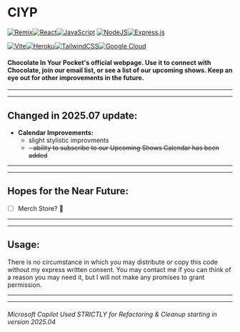 # CIYP

<!-- ROW 1 -->

[![Remix](https://img.shields.io/badge/Remix-000?logo=remix&logoColor=fff)](#)[![React](https://img.shields.io/badge/React-%2320232a.svg?logo=react&logoColor=%2361DAFB)](#)[![JavaScript](https://img.shields.io/badge/JavaScript-F7DF1E?logo=javascript&logoColor=000)](#) [![NodeJS](https://img.shields.io/badge/Node.js-6DA55F?logo=node.js&logoColor=white)](#)[![Express.js](https://img.shields.io/badge/Express.js-%23404d59.svg?logo=express&logoColor=%2361DAFB)](#)

<!-- ROW 2 -->

[![Vite](https://img.shields.io/badge/Vite-646CFF?logo=vite&logoColor=fff)](#)[![Heroku](https://img.shields.io/badge/Heroku-430098?logo=heroku&logoColor=fffe)](#)[![TailwindCSS](https://img.shields.io/badge/Tailwind%20CSS-%2338B2AC.svg?logo=tailwind-css&logoColor=white)](#)[![Google Cloud](https://img.shields.io/badge/Google%20Cloud-%234285F4.svg?logo=google-cloud&logoColor=white)](#)

#### Chocolate In Your Pocket's official webpage. Use it to connect with Chocolate, join our email list, or see a list of our upcoming shows. Keep an eye out for other improvements in the future.

---

---

## Changed in 2025.07 update:

- **Calendar Improvements:**
  - slight stylistic improvments
  - ~~- ability to subscribe to our Upcoming Shows Calendar has been added~~

---

---

## Hopes for the Near Future:

- [ ] Merch Store? :eyes:

---

---

## Usage:

There is no circumstance in which you may distribute or copy this code without my express written consent. You may contact me if you can think of a reason you may need it, but I will not make any promises to grant permission.

---

---

###### Microsoft Copilot Used STRICTLY for Refactoring & Cleanup starting in version 2025.04
